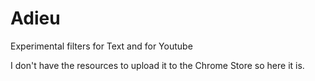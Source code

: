 # Adieu

Experimental filters for Text and for Youtube

I don't have the resources to upload it to the Chrome Store so here it is.
